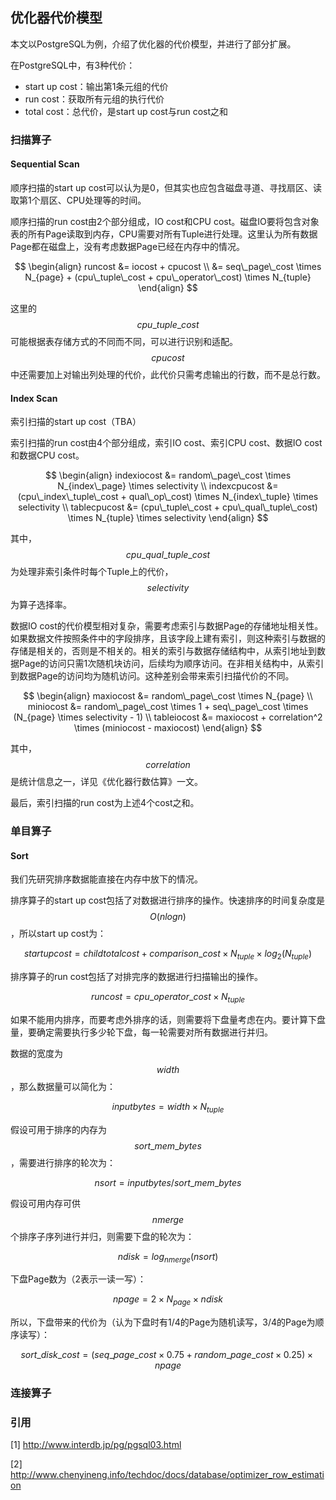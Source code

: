 ## 优化器代价模型

本文以PostgreSQL为例，介绍了优化器的代价模型，并进行了部分扩展。

在PostgreSQL中，有3种代价：

- start up cost：输出第1条元组的代价
- run cost：获取所有元组的执行代价
- total cost：总代价，是start up cost与run cost之和

### 扫描算子

#### Sequential Scan

顺序扫描的start up cost可以认为是0，但其实也应包含磁盘寻道、寻找扇区、读取第1个扇区、CPU处理等的时间。

顺序扫描的run cost由2个部分组成，IO cost和CPU cost。磁盘IO要将包含对象表的所有Page读取到内存，CPU需要对所有Tuple进行处理。这里认为所有数据Page都在磁盘上，没有考虑数据Page已经在内存中的情况。

$$
\begin{align}
  runcost 
  &= iocost + cpucost \\
  &= seq\_page\_cost \times N_{page} + (cpu\_tuple\_cost + cpu\_operator\_cost) \times N_{tuple}
\end{align}
$$

这里的$$cpu\_tuple\_cost$$可能根据表存储方式的不同而不同，可以进行识别和适配。$$cpucost$$中还需要加上对输出列处理的代价，此代价只需考虑输出的行数，而不是总行数。

#### Index Scan

索引扫描的start up cost（TBA）

索引扫描的run cost由4个部分组成，索引IO cost、索引CPU cost、数据IO cost和数据CPU cost。

$$
\begin{align}
indexiocost &= random\_page\_cost \times N_{index\_page} \times selectivity \\
indexcpucost &= (cpu\_index\_tuple\_cost + qual\_op\_cost) \times N_{index\_tuple} \times selectivity \\
tablecpucost &= (cpu\_tuple\_cost + cpu\_qual\_tuple\_cost) \times N_{tuple} \times selectivity
\end{align}
$$

其中，$$cpu\_qual\_tuple\_cost$$为处理非索引条件时每个Tuple上的代价，$$selectivity$$为算子选择率。

数据IO cost的代价模型相对复杂，需要考虑索引与数据Page的存储地址相关性。如果数据文件按照条件中的字段排序，且该字段上建有索引，则这种索引与数据的存储是相关的，否则是不相关的。相关的索引与数据存储结构中，从索引地址到数据Page的访问只需1次随机块访问，后续均为顺序访问。在非相关结构中，从索引到数据Page的访问均为随机访问。这种差别会带来索引扫描代价的不同。

$$
\begin{align}
maxiocost &= random\_page\_cost \times N_{page} \\
miniocost &= random\_page\_cost \times 1 + seq\_page\_cost \times (N_{page} \times selectivity - 1) \\
tableiocost &= maxiocost + correlation^2 \times (miniocost - maxiocost)
\end{align}
$$

其中，$$correlation$$是统计信息之一，详见《优化器行数估算》一文。

最后，索引扫描的run cost为上述4个cost之和。

### 单目算子

#### Sort

我们先研究排序数据能直接在内存中放下的情况。

排序算子的start up cost包括了对数据进行排序的操作。快速排序的时间复杂度是$$O(nlogn)$$，所以start up cost为：

$$
startupcost = childtotalcost + comparison\_cost \times N_{tuple} \times log_{2}(N_{tuple})
$$

排序算子的run cost包括了对排完序的数据进行扫描输出的操作。

$$
runcost = cpu\_operator\_cost \times N_{tuple}
$$

如果不能用内排序，而要考虑外排序的话，则需要将下盘量考虑在内。要计算下盘量，要确定需要执行多少轮下盘，每一轮需要对所有数据进行并归。

数据的宽度为$$width$$，那么数据量可以简化为：

$$
inputbytes = width \times N_{tuple}
$$

假设可用于排序的内存为$$sort\_mem\_bytes$$，需要进行排序的轮次为：

$$
nsort = inputbytes / sort\_mem\_bytes
$$

假设可用内存可供$$nmerge$$个排序子序列进行并归，则需要下盘的轮次为：

$$
ndisk = log_{nmerge}(nsort)
$$

下盘Page数为（2表示一读一写）：

$$
npage = 2 \times N_{page} \times ndisk
$$

所以，下盘带来的代价为（认为下盘时有1/4的Page为随机读写，3/4的Page为顺序读写）：

$$
sort\_disk\_cost = (seq\_page\_cost \times 0.75 + random\_page\_cost \times 0.25) \times npage
$$

### 连接算子

### 引用

[1] http://www.interdb.jp/pg/pgsql03.html

[2] http://www.chenyineng.info/techdoc/docs/database/optimizer_row_estimation
